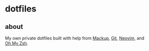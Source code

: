 # dotfiles

## about
My own private dotfiles built with help from [Mackup](/lra/mackup),
[Git](/git/git), [Neovim](/neovim/neovim), and
[Oh&nbsp;My&nbsp;Zsh](/ohmyzsh/ohmyzsh).
